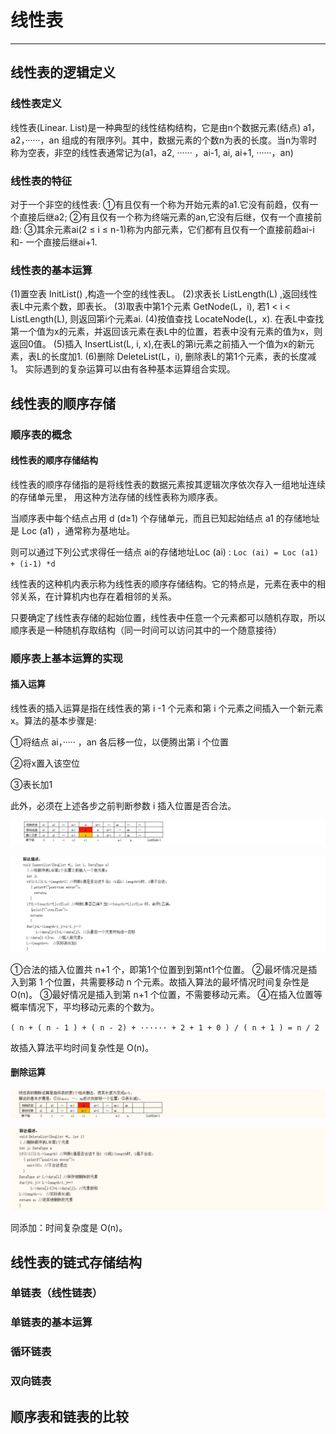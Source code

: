 # 线性表

---

## 线性表的逻辑定义

### 线性表定义

线性表(Linear. List)是一种典型的线性结构结构，它是由n个数据元素(结点) a1，a2，······，an
组成的有限序列。其中，数据元素的个数n为表的长度。当n为零时称为空表，非空的线性表通常记为(a1，a2, ······ ，ai-1, ai, ai+1,
······，an)

### 线性表的特征

对于一个非空的线性表:
①有且仅有一个称为开始元素的a1.它没有前趋，仅有一个直接后继a2;
②有且仅有一个称为终端元素的an,它没有后继，仅有一个直接前趋:
③其余元素ai(2 ≤ i ≤ n-1)称为内部元素，它们都有且仅有一个直接前趋ai-i和- 一个直接后继ai+1.

### 线性表的基本运算

(1)置空表 InitList() ,构造一个空的线性表L。
(2)求表长 ListLength(L) ,返回线性表L中元素个数，即表长。
(3)取表中第1个元素 GetNode(L，i), 若1 < i < ListLength(L), 则返回第i个元素ai.
(4)按值查找 LocateNode(L，x). 在表L中查找第一个值为x的元素，并返回该元素在表L中的位置，若表中没有元素的值为x，则返回0值。
(5)插入 InsertList(L, i, x),在表L的第i元素之前插入一个值为x的新元素，表L的长度加1.
(6)删除 DeleteList(L，i), 删除表L的第1个元素，表的长度减1。
实际遇到的复杂运算可以由有各种基本运算组合实现。

## 线性表的顺序存储

### 顺序表的概念

#### 线性表的顺序存储结构

线性表的顺序存储指的是将线性表的数据元素按其逻辑次序依次存入一组地址连续的存储单元里， 用这种方法存储的线性表称为顺序表。

当顺序表中每个结点占用 d (d≥1) 个存储单元，而且已知起始结点 a1 的存储地址是 Loc (a1) ，通常称为基地址。

则可以通过下列公式求得任一结点 ai的存储地址Loc (ai) : `Loc (ai) = Loc (a1) + (i-1) *d`

线性表的这种机内表示称为线性表的顺序存储结构。它的特点是，元素在表中的相邻关系，在计算机内也存在着相邻的关系。

只要确定了线性表存储的起始位置，线性表中任意一个元素都可以随机存取，所以顺序表是一种随机存取结构（同一时间可以访问其中的一个随意接待）

### 顺序表上基本运算的实现

#### 插入运算

线性表的插入运算是指在线性表的第 i -1 个元素和第 i 个元素之间插入一个新元素x。算法的基本步骤是:

①将结点 ai，····· ，an 各后移一位，以便腾出第 i 个位置

②将x置入该空位

③表长加1

此外，必须在上述各步之前判断参数 i 插入位置是否合法。

![image1](image1.png)

![image-20240626211920408](image-20240626211920408.png)

①合法的插入位置共 n+1 个，即第1个位置到到第nt1个位置。
②最坏情况是插入到第 1 个位置，共需要移动 n 个元素。故插入算法的最坏情况时间复杂性是 O(n)。
③最好情况是插入到第 n+1 个位置，不需要移动元素。
④在插入位置等概率情况下，平均移动元素的个数为。

`( n + ( n - 1 ) + ( n - 2) + ······ + 2 + 1 + 0 ) / ( n + 1 ) = n / 2`

故插入算法平均时间复杂性是 O(n)。

#### 删除运算

![image-20240626212037617](image-20240626212037617.png)

![image-20240626212050862](image-20240626212050862.png)

同添加：时间复杂度是 O(n)。

## 线性表的链式存储结构

### 单链表（线性链表）

### 单链表的基本运算

### 循环链表

### 双向链表

## 顺序表和链表的比较

